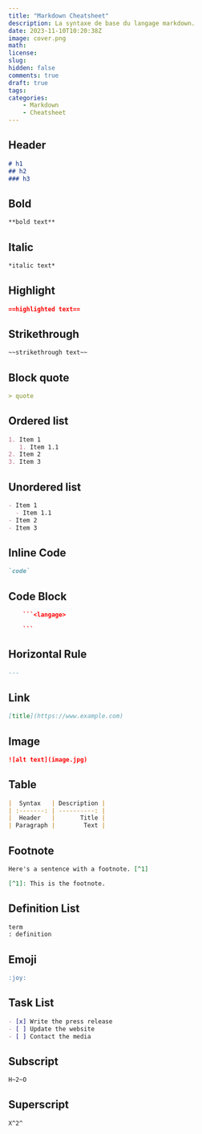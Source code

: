 ```yaml
---
title: "Markdown Cheatsheet"
description: La syntaxe de base du langage markdown.
date: 2023-11-10T10:20:38Z
image: cover.png
math: 
license: 
slug:
hidden: false
comments: true
draft: true
tags: 
categories:
    - Markdown
    - Cheatsheet
---
```


## Header

```markdown
# h1
## h2
### h3
```

## Bold

```markdown
**bold text**
```

## Italic

```markdown
*italic text*
```

## Highlight

```markdown
==highlighted text==
```

## Strikethrough

```markdown
~~strikethrough text~~
```

## Block quote

```markdown
> quote
```

## Ordered list

```markdown
1. Item 1
   1. Item 1.1
2. Item 2
3. Item 3 
```

## Unordered list

```markdown
- Item 1
  - Item 1.1
- Item 2
- Item 3 
```

## Inline Code

```markdown
`code` 
```

## Code Block

```json
    ```<langage>

    ```
```

## Horizontal Rule

```markdown
---
```

## Link

```markdown
[title](https://www.example.com)
```

## Image

```markdown
![alt text](image.jpg)
```

## Table

```markdown
|  Syntax   | Description |
| :-------: | ----------: |
|  Header   |       Title |
| Paragraph |        Text |
```

## Footnote

```markdown
Here's a sentence with a footnote. [^1]

[^1]: This is the footnote.
```

## Definition List

```markdown
term
: definition
```

## Emoji

```markdown
:joy:
```

## Task List

```markdown
- [x] Write the press release
- [ ] Update the website
- [ ] Contact the media
```

## Subscript

```markdown
H~2~O
```

## Superscript

```markdown
X^2^
```
